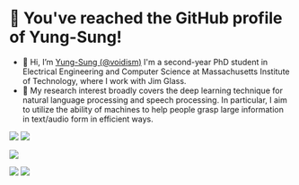 # 👋 You've reached the GitHub profile of Yung-Sung!


- 👋 Hi, I’m [Yung-Sung (@voidism)](https://people.csail.mit.edu/yungsung/) I'm a second-year PhD student in Electrical Engineering and Computer Science at Massachusetts Institute of Technology, where I work with Jim Glass.
- 👀 My research interest broadly covers the deep learning technique for natural language processing and speech processing. In particular, I aim to utilize the ability of machines to help people grasp large information in text/audio form in efficient ways.

![](https://github-profile-summary-cards.vercel.app/api/cards/stats?username=voidism&theme=default)
![](https://github-profile-summary-cards.vercel.app/api/cards/productive-time?username=voidism&theme=default)

![](https://github-profile-summary-cards.vercel.app/api/cards/profile-details?username=voidism&theme=default)

![](https://github-profile-summary-cards.vercel.app/api/cards/repos-per-language?username=voidism&theme=default)
![](https://github-profile-summary-cards.vercel.app/api/cards/most-commit-language?username=voidism&theme=default)

<!---
voidism/voidism is a ✨ special ✨ repository because its `README.md` (this file) appears on your GitHub profile.
You can click the Preview link to take a look at your changes.
--->
